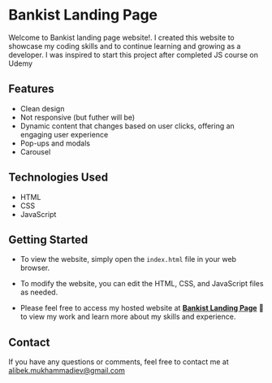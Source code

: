 # Bankist Landing Page

Welcome to Bankist landing page website!. I created this website to showcase my coding skills and to continue learning and growing as a developer. I was inspired to start this project after completed JS course on Udemy

## Features

- Clean design
- Not responsive (but futher will be)
- Dynamic content that changes based on user clicks, offering an engaging user experience 
- Pop-ups and modals
- Carousel


## Technologies Used

- HTML
- CSS
- JavaScript

## Getting Started

- To view the website, simply open the `index.html` file in your web browser.

- To modify the website, you can edit the HTML, CSS, and JavaScript files as needed.

- Please feel free to access my hosted website at [**Bankist Landing Page**](https://bankist-free.netlify.app/) 🔗 to view my work and learn more about my skills and experience.

## Contact

If you have any questions or comments, feel free to contact me at alibek.mukhammadiev@gmail.com

